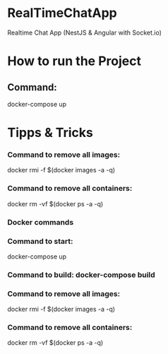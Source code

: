 # RealTimeChatApp
Realtime Chat App (NestJS &amp; Angular with Socket.io)

# How to run the Project

## Command:
docker-compose up

# Tipps & Tricks

### Command to remove all images:
docker rmi -f $(docker images -a -q)

### Command to remove all containers:
docker rm -vf $(docker ps -a -q)

### Docker commands

### Command to start:
docker-compose up

### Command to build: docker-compose build

### Command to remove all images:
docker rmi -f $(docker images -a -q)

### Command to remove all containers:
docker rm -vf $(docker ps -a -q)
